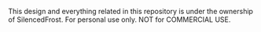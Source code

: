 This design and everything related in this repository is under the ownership of SilencedFrost.
For personal use only.
NOT for COMMERCIAL USE.
